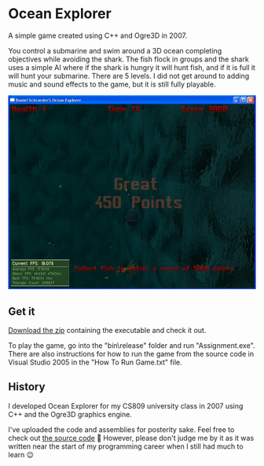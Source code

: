 # Ocean Explorer

A simple game created using C++ and Ogre3D in 2007.

You control a submarine and swim around a 3D ocean completing objectives while avoiding the shark.
The fish flock in groups and the shark uses a simple AI where if the shark is hungry it will hunt fish, and if it is full it will hunt your submarine.
There are 5 levels.
I did not get around to adding music and sound effects to the game, but it is still fully playable.

![Ocean Explorer screenshot](docs/Images/OceanExplorerScreenshot.jpg)

## Get it

[Download the zip](Installers/) containing the executable and check it out.

To play the game, go into the "bin\release" folder and run "Assignment.exe".
There are also instructions for how to run the game from the source code in Visual Studio 2005 in the "How To Run Game.txt" file.

## History

I developed Ocean Explorer for my CS809 university class in 2007 using C++ and the Ogre3D graphics engine.

I've uploaded the code and assemblies for posterity sake.
Feel free to check out [the source code](src/) 🙂
However, please don't judge me by it as it was written near the start of my programming career when I still had much to learn 😉
